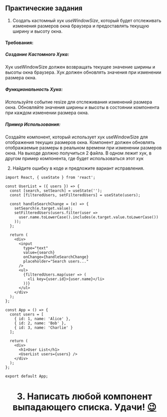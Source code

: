 ## Практические задания

1. Создать кастомный хук *useWindowSize*, который будет отслеживать изменения размеров окна браузера и предоставлять текущую ширину и высоту окна.

#### Требования:
##### Создание Кастомного Хука:
Хук useWindowSize должен возвращать текущее значение ширины и высоты окна браузера.
Хук должен обновлять значения при изменении размера окна.
##### Функциональность Хука:
Используйте событие resize для отслеживания изменений размера окна.
Обновляйте значения ширины и высоты в состоянии компонента при каждом изменении размера окна.
##### Пример Использования:
Создайте компонент, который использует хук useWindowSize для отображения текущих размеров окна.
Компонент должен обновлять отображаемые размеры в реальном времени при изменении размеров окна.
На выходе должно получиться 2 файла. В одном лежит хук, в другом пример компонента, где будет использоваться этот хук

2. Найдите ошибку в коде и предложите вариант исправления.
```
import React, { useState } from 'react';

const UserList = ({ users }) => {
  const [search, setSearch] = useState('');
  const [filteredUsers, setFilteredUsers] = useState(users);

  const handleSearchChange = (e) => {
    setSearch(e.target.value);
    setFilteredUsers(users.filter(user => 
      user.name.toLowerCase().includes(e.target.value.toLowerCase())
    ));
  };

  return (
    <div>
      <input
        type="text"
        value={search}
        onChange={handleSearchChange}
        placeholder="Search users..."
      />
      <ul>
        {filteredUsers.map(user => (
          <li key={user.id}>{user.name}</li>
        ))}
      </ul>
    </div>
  );
};

const App = () => {
  const users = [
    { id: 1, name: 'Alice' },
    { id: 2, name: 'Bob' },
    { id: 3, name: 'Charlie' }
  ];

  return (
    <div>
      <h1>User List</h1>
      <UserList users={users} />
    </div>
  );
};

export default App;
```




<h1 align="center">
3. Написать любой компонент выпадающего списка. 
  Удачи! <a href="https://www.youtube.com/channel/UCaW0RNRwMILFdRM3-EpUYjg" target="_blank">😉</a> 
</h1>
